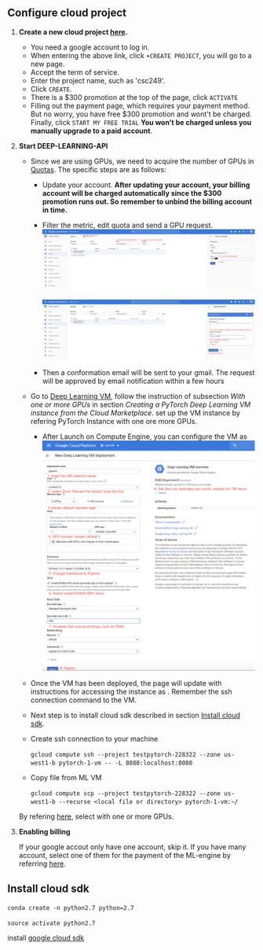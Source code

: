 ## Configure cloud project

1. **Create a new cloud project [here](https://console.cloud.google.com/cloud-resource-manager).**

   - You need a google account to log in.
   - When entering the above link, click `+CREATE PROJECT`, you will go to a new page.
   - Accept the term of service.
   - Enter the project name, such as 'csc249'.
   - Click `CREATE`.
   - There is a $300 promotion at the top of the page, click `ACTIVATE`
   - Filling out the payment page, which requires your payment method. But no worry, you have free $300 promotion and wont't be charged. Finally, click `START MY FREE TRIAL`
     **You won’t be charged unless you manually upgrade to a paid account**.


2. **Start DEEP-LEARNING-API**

   - Since we are using GPUs, we need to acquire the number of GPUs in [Quotas](https://console.cloud.google.com/quotas?_ga=2.186016044.-444096342.1547227127). The specific steps are as follows:

     - Update your account. **After updating your account, your billing account will be charged automatically since the $300 promotion runs out. So remember to unbind the billing account in time.**

     - Filter the metric, edit quota and send a GPU request.![quota1](./images/quota1.png)

       ![quota2](./images/quota2.png)

     - Then a conformation email will be sent to your gmail. The request will be approved by email notification within a few hours

   - Go to [Deep Learning VM](https://cloud.google.com/deep-learning-vm/docs/pytorch_start_instance), follow the instruction of subsection *With one or more GPUs* in section *Creating a PyTorch Deep Learning VM instance from the Cloud Marketplace*. set up the VM instance by refering PyTorch Instance with one ore more GPUs. 

     - After Launch on Compute Engine, you can configure the VM as ![VMconfig](./images/VMconfig.png)

   - Once the VM has been deployed, the page will update with instructions for accessing the instance as ![](). Remember the ssh connection command to the VM.

   - Next step is to install cloud sdk described in section [Install cloud sdk](#cloudsdk).

   - Create ssh connection to your machine 

     `gcloud compute ssh --project testpytorch-228322 --zone us-west1-b pytorch-1-vm -- -L 8080:localhost:8080`

   - Copy file from ML VM

     `gcloud compute scp --project testpytorch-228322 --zone us-west1-b --recurse <local file or directory> pytorch-1-vm:~/`

     

   By refering [here](https://cloud.google.com/deep-learning-vm/docs/pytorch_start_instance), select with one or more GPUs.

3. **Enabling billing**

   If your google accout only have one account, skip it. If you have many account, select one of them for the payment of the ML-engine by referring [here](https://support.google.com/cloud/answer/6293499#enable-billing).

   
## Install cloud sdk <a name="cloudsdk"></a>

`conda create -n python2.7 python=2.7`

`source activate python2.7`

install [google cloud sdk](https://cloud.google.com/sdk/docs/quickstart-macos#before-you-begin)




